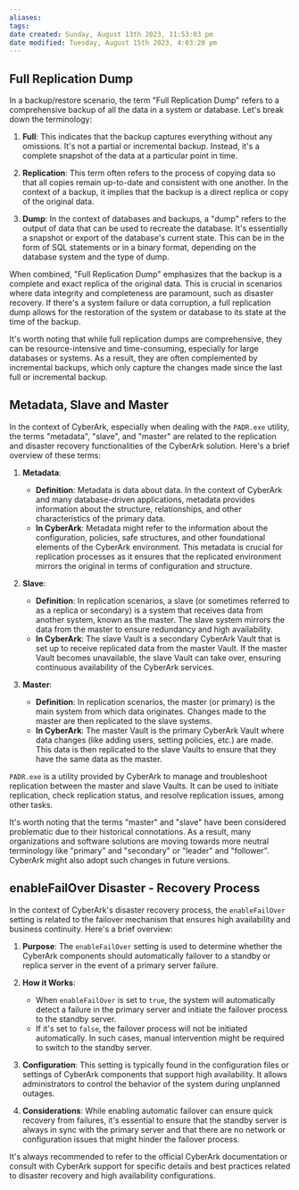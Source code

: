 ```yaml
---
aliases: 
tags: 
date created: Sunday, August 13th 2023, 11:53:03 pm
date modified: Tuesday, August 15th 2023, 4:03:20 pm
---
```


## Full Replication Dump

In a backup/restore scenario, the term "Full Replication Dump" refers to a comprehensive backup of all the data in a system or database. Let's break down the terminology:

1. **Full**: This indicates that the backup captures everything without any omissions. It's not a partial or incremental backup. Instead, it's a complete snapshot of the data at a particular point in time.

2. **Replication**: This term often refers to the process of copying data so that all copies remain up-to-date and consistent with one another. In the context of a backup, it implies that the backup is a direct replica or copy of the original data.

3. **Dump**: In the context of databases and backups, a "dump" refers to the output of data that can be used to recreate the database. It's essentially a snapshot or export of the database's current state. This can be in the form of SQL statements or in a binary format, depending on the database system and the type of dump.

When combined, "Full Replication Dump" emphasizes that the backup is a complete and exact replica of the original data. This is crucial in scenarios where data integrity and completeness are paramount, such as disaster recovery. If there's a system failure or data corruption, a full replication dump allows for the restoration of the system or database to its state at the time of the backup. 

It's worth noting that while full replication dumps are comprehensive, they can be resource-intensive and time-consuming, especially for large databases or systems. As a result, they are often complemented by incremental backups, which only capture the changes made since the last full or incremental backup.

## Metadata, Slave and Master

In the context of CyberArk, especially when dealing with the `PADR.exe` utility, the terms "metadata", "slave", and "master" are related to the replication and disaster recovery functionalities of the CyberArk solution. Here's a brief overview of these terms:

1. **Metadata**:
   - **Definition**: Metadata is data about data. In the context of CyberArk and many database-driven applications, metadata provides information about the structure, relationships, and other characteristics of the primary data.
   - **In CyberArk**: Metadata might refer to the information about the configuration, policies, safe structures, and other foundational elements of the CyberArk environment. This metadata is crucial for replication processes as it ensures that the replicated environment mirrors the original in terms of configuration and structure.

2. **Slave**:
   - **Definition**: In replication scenarios, a slave (or sometimes referred to as a replica or secondary) is a system that receives data from another system, known as the master. The slave system mirrors the data from the master to ensure redundancy and high availability.
   - **In CyberArk**: The slave Vault is a secondary CyberArk Vault that is set up to receive replicated data from the master Vault. If the master Vault becomes unavailable, the slave Vault can take over, ensuring continuous availability of the CyberArk services.

3. **Master**:
   - **Definition**: In replication scenarios, the master (or primary) is the main system from which data originates. Changes made to the master are then replicated to the slave systems.
   - **In CyberArk**: The master Vault is the primary CyberArk Vault where data changes (like adding users, setting policies, etc.) are made. This data is then replicated to the slave Vaults to ensure that they have the same data as the master.

`PADR.exe` is a utility provided by CyberArk to manage and troubleshoot replication between the master and slave Vaults. It can be used to initiate replication, check replication status, and resolve replication issues, among other tasks.

It's worth noting that the terms "master" and "slave" have been considered problematic due to their historical connotations. As a result, many organizations and software solutions are moving towards more neutral terminology like "primary" and "secondary" or "leader" and "follower". CyberArk might also adopt such changes in future versions.

## enableFailOver Disaster - Recovery Process

In the context of CyberArk's disaster recovery process, the `enableFailOver` setting is related to the failover mechanism that ensures high availability and business continuity. Here's a brief overview:

1. **Purpose**: The `enableFailOver` setting is used to determine whether the CyberArk components should automatically failover to a standby or replica server in the event of a primary server failure.

2. **How it Works**: 
   - When `enableFailOver` is set to `true`, the system will automatically detect a failure in the primary server and initiate the failover process to the standby server.
   - If it's set to `false`, the failover process will not be initiated automatically. In such cases, manual intervention might be required to switch to the standby server.

3. **Configuration**: This setting is typically found in the configuration files or settings of CyberArk components that support high availability. It allows administrators to control the behavior of the system during unplanned outages.

4. **Considerations**: While enabling automatic failover can ensure quick recovery from failures, it's essential to ensure that the standby server is always in sync with the primary server and that there are no network or configuration issues that might hinder the failover process.

It's always recommended to refer to the official CyberArk documentation or consult with CyberArk support for specific details and best practices related to disaster recovery and high availability configurations.